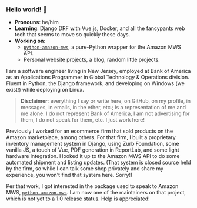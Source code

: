 ### Hello world! 👋

- **Pronouns**: he/him
- **Learning**: Django DRF with Vue.js, Docker, and all the fancypants web tech that seems to move so quickly these days.
- **Working on**:
  - [`python-amazon-mws`][1], a pure-Python wrapper for the Amazon MWS API.
  - Personal website projects, a blog, random little projects.

I am a software engineer living in New Jersey, employed at Bank of America as an Applications Programmer in Global Technology & Operations division. Fluent in Python, the Django framework, and developing on Windows (we exist!) while deploying on Linux.

> **Disclaimer**: everything I say or write here, on GitHub, on my profile, in messages, in emails, in the ether, etc.; is a representation of me and me alone. I do not represent Bank of America, I am not advertising for them, I do not speak for them, etc. I just work here!

Previously I worked for an ecommerce firm that sold products on the Amazon marketplace, among others. For that firm, I built a proprietary inventory management system in Django, using Zurb Foundation, some vanilla JS, a touch of Vue, PDF generation in ReportLab, and some light hardware integration. Hooked it up to the Amazon MWS API to do some automated shipment and listing updates. (That system is closed source held by the firm, so while I can talk some shop privately and share my experience, you won't find that system here. Sorry!)

Per that work, I got interested in the package used to speak to Amazon MWS, [`python-amazon-mws`][1]. I am now one of the maintainers on that project, which is not yet to a 1.0 release status. Help is appreciated!

<!--
**GriceTurrble/griceturrble** is a ✨ _special_ ✨ repository because its `README.md` (this file) appears on your GitHub profile.

Here are some ideas to get you started:

- 🔭 I’m currently working on ...
- 🌱 I’m currently learning ...
- 👯 I’m looking to collaborate on ...
- 🤔 I’m looking for help with ...
- 💬 Ask me about ...
- 📫 How to reach me: ...
- 😄 Pronouns: ...
- ⚡ Fun fact: ...
-->

[1]: https://github.com/python-amazon-mws/python-amazon-mws
